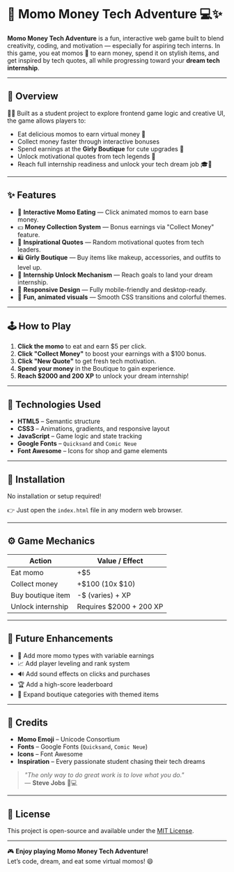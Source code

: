 # 🥟 Momo Money Tech Adventure 💻✨

**Momo Money Tech Adventure** is a fun, interactive web game built to blend creativity, coding, and motivation — especially for aspiring tech interns. In this game, you eat momos 🥟 to earn money, spend it on stylish items, and get inspired by tech quotes, all while progressing toward your **dream tech internship**.

---

## 📌 Overview

👩‍💻 Built as a student project to explore frontend game logic and creative UI, the game allows players to:

- Eat delicious momos to earn virtual money 💸  
- Collect money faster through interactive bonuses  
- Spend earnings at the **Girly Boutique** for cute upgrades 💄  
- Unlock motivational quotes from tech legends 🌟  
- Reach full internship readiness and unlock your tech dream job 🎓💼

---

## ✨ Features

- 🥟 **Interactive Momo Eating** — Click animated momos to earn base money.
- 💵 **Money Collection System** — Bonus earnings via "Collect Money" feature.
- 💬 **Inspirational Quotes** — Random motivational quotes from tech leaders.
- 🛍️ **Girly Boutique** — Buy items like makeup, accessories, and outfits to level up.
- 🚀 **Internship Unlock Mechanism** — Reach goals to land your dream internship.
- 📱 **Responsive Design** — Fully mobile-friendly and desktop-ready.
- 🎨 **Fun, animated visuals** — Smooth CSS transitions and colorful themes.

---

## 🕹️ How to Play

1. **Click the momo** to eat and earn $5 per click.
2. **Click "Collect Money"** to boost your earnings with a $100 bonus.
3. **Click "New Quote"** to get fresh tech motivation.
4. **Spend your money** in the Boutique to gain experience.
5. **Reach $2000 and 200 XP** to unlock your dream internship!

---

## 🧪 Technologies Used

- **HTML5** – Semantic structure
- **CSS3** – Animations, gradients, and responsive layout
- **JavaScript** – Game logic and state tracking
- **Google Fonts** – `Quicksand` and `Comic Neue`
- **Font Awesome** – Icons for shop and game elements

---

## 🚀 Installation

No installation or setup required!

👉 Just open the `index.html` file in any modern web browser.

---

## ⚙️ Game Mechanics

| Action              | Value / Effect                         |
|---------------------|----------------------------------------|
| Eat momo            | +$5                                    |
| Collect money       | +$100 (10x $10)                        |
| Buy boutique item   | -$ (varies) + XP                       |
| Unlock internship   | Requires $2000 + 200 XP                |

---

## 🌱 Future Enhancements

- 🥟 Add more momo types with variable earnings
- 📈 Add player leveling and rank system
- 🔊 Add sound effects on clicks and purchases
- 🏆 Add a high-score leaderboard
- 🛒 Expand boutique categories with themed items

---

## 🙏 Credits

- **Momo Emoji** – Unicode Consortium  
- **Fonts** – Google Fonts (`Quicksand`, `Comic Neue`)  
- **Icons** – Font Awesome  
- **Inspiration** – Every passionate student chasing their tech dreams  

> _"The only way to do great work is to love what you do."_  
> — **Steve Jobs** 🍎💻

---

## 📄 License

This project is open-source and available under the [MIT License](LICENSE).

---

🎮 **Enjoy playing Momo Money Tech Adventure!**  
Let’s code, dream, and eat some virtual momos! 😄
